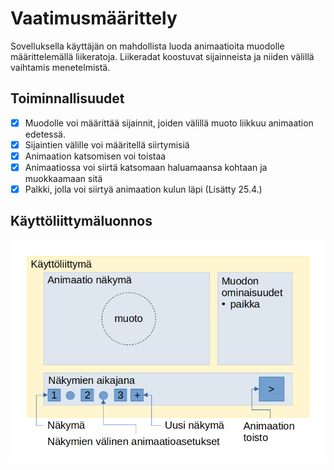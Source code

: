 # Vaatimusmäärittely
Sovelluksella käyttäjän on mahdollista luoda animaatioita muodolle määrittelemällä liikeratoja. Liikeradat koostuvat sijainneista ja niiden välillä vaihtamis menetelmistä.

## Toiminnallisuudet
- [x] Muodolle voi määrittää sijainnit, joiden välillä muoto liikkuu animaation edetessä.
- [x] Sijaintien välille voi määritellä siirtymisiä
- [x] Animaation katsomisen voi toistaa
- [x] Animaatiossa voi siirtä katsomaan haluamaansa kohtaan ja muokkaamaan sitä
- [x] Palkki, jolla voi siirtyä animaation kulun läpi (Lisätty 25.4.)

## Käyttöliittymäluonnos
![näkymäkaavio](näkymäkaavio.png)
